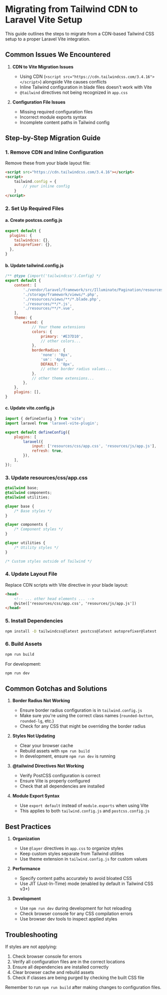 # Migrating from Tailwind CDN to Laravel Vite Setup

This guide outlines the steps to migrate from a CDN-based Tailwind CSS setup to a proper Laravel Vite integration.

## Common Issues We Encountered

1. **CDN to Vite Migration Issues**
   - Using CDN (`<script src="https://cdn.tailwindcss.com/3.4.16"></script>`) alongside Vite causes conflicts
   - Inline Tailwind configuration in blade files doesn't work with Vite
   - `@tailwind` directives not being recognized in `app.css`

2. **Configuration File Issues**
   - Missing required configuration files
   - Incorrect module exports syntax
   - Incomplete content paths in Tailwind config

## Step-by-Step Migration Guide

### 1. Remove CDN and Inline Configuration
Remove these from your blade layout file:
```html
<script src="https://cdn.tailwindcss.com/3.4.16"></script>
<script>
    tailwind.config = {
        // your inline config
    }
</script>
```

### 2. Set Up Required Files

#### a. Create postcss.config.js
```javascript
export default {
  plugins: {
    tailwindcss: {},
    autoprefixer: {},
  },
}
```

#### b. Update tailwind.config.js
```javascript
/** @type {import('tailwindcss').Config} */
export default {
    content: [
        './vendor/laravel/framework/src/Illuminate/Pagination/resources/views/*.blade.php',
        './storage/framework/views/*.php',
        './resources/views/**/*.blade.php',
        './resources/**/*.js',
        './resources/**/*.vue',
    ],
    theme: {
        extend: {
            // Your theme extensions
            colors: {
                primary: '#E37D10',
                // other colors...
            },
            borderRadius: {
                'none': '0px',
                'sm': '4px',
                DEFAULT: '8px',
                // other border radius values...
            },
            // other theme extensions...
        },
    },
    plugins: [],
}
```

#### c. Update vite.config.js
```javascript
import { defineConfig } from 'vite';
import laravel from 'laravel-vite-plugin';

export default defineConfig({
    plugins: [
        laravel({
            input: ['resources/css/app.css', 'resources/js/app.js'],
            refresh: true,
        }),
    ],
});
```

### 3. Update resources/css/app.css
```css
@tailwind base;
@tailwind components;
@tailwind utilities;

@layer base {
    /* Base styles */
}

@layer components {
    /* Component styles */
}

@layer utilities {
    /* Utility styles */
}

/* Custom styles outside of Tailwind */
```

### 4. Update Layout File
Replace CDN scripts with Vite directive in your blade layout:
```html
<head>
    <!-- ... other head elements ... -->
    @vite(['resources/css/app.css', 'resources/js/app.js'])
</head>
```

### 5. Install Dependencies
```bash
npm install -D tailwindcss@latest postcss@latest autoprefixer@latest
```

### 6. Build Assets
```bash
npm run build
```

For development:
```bash
npm run dev
```

## Common Gotchas and Solutions

1. **Border Radius Not Working**
   - Ensure border radius configuration is in `tailwind.config.js`
   - Make sure you're using the correct class names (`rounded-button`, `rounded-lg`, etc.)
   - Check for any CSS that might be overriding the border radius

2. **Styles Not Updating**
   - Clear your browser cache
   - Rebuild assets with `npm run build`
   - In development, ensure `npm run dev` is running

3. **@tailwind Directives Not Working**
   - Verify PostCSS configuration is correct
   - Ensure Vite is properly configured
   - Check that all dependencies are installed

4. **Module Export Syntax**
   - Use `export default` instead of `module.exports` when using Vite
   - This applies to both `tailwind.config.js` and `postcss.config.js`

## Best Practices

1. **Organization**
   - Use `@layer` directives in `app.css` to organize styles
   - Keep custom styles separate from Tailwind utilities
   - Use theme extension in `tailwind.config.js` for custom values

2. **Performance**
   - Specify content paths accurately to avoid bloated CSS
   - Use JIT (Just-In-Time) mode (enabled by default in Tailwind CSS v3+)

3. **Development**
   - Use `npm run dev` during development for hot reloading
   - Check browser console for any CSS compilation errors
   - Use browser dev tools to inspect applied styles

## Troubleshooting

If styles are not applying:
1. Check browser console for errors
2. Verify all configuration files are in the correct locations
3. Ensure all dependencies are installed correctly
4. Clear browser cache and rebuild assets
5. Check if classes are being purged by checking the built CSS file

Remember to run `npm run build` after making changes to configuration files. 
